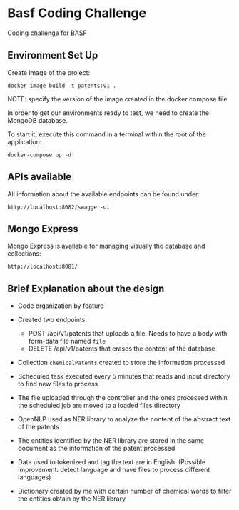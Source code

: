# Basf Coding Challenge

Coding challenge for BASF

## Environment Set Up

Create image of the project:

```
docker image build -t patents:v1 .
```

NOTE: specify the version of the image created in the docker compose file

In order to get our environments ready to test, we need to create the MongoDB database.

To start it, execute this command in a terminal within the root of the application:

```
docker-compose up -d
```

## APIs available

All information about the available endpoints can be found under:

```
http://localhost:8082/swagger-ui
```

## Mongo Express

Mongo Express is available for managing visually the database and collections:

```
http://localhost:8081/
```

## Brief Explanation about the design

* Code organization by feature

* Created two endpoints:
  * POST /api/v1/patents that uploads a file. Needs to have a body with form-data file named ```file```
  * DELETE /api/v1/patents that erases the content of the database

* Collection ```chemicalPatents``` created to store the information processed 

* Scheduled task executed every 5 minutes that reads and input directory to find new files to process

* The file uploaded through the controller and the ones processed within the scheduled job are moved to a loaded files directory

* OpenNLP used as NER library to analyze the content of the abstract text of the patents

* The entities identified by the NER library are stored in the same document as the information of the patent processed

* Data used to tokenized and tag the text are in English.
  (Possible improvement: detect language and have files to process different languages)

* Dictionary created by me with certain number of chemical words to filter the entities obtain by the NER library





